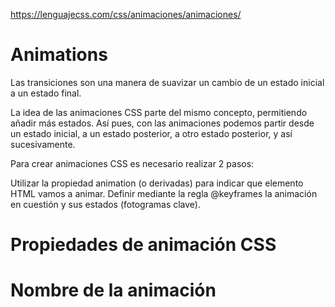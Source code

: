 https://lenguajecss.com/css/animaciones/animaciones/

# Animations

Las transiciones son una manera de suavizar un cambio de un estado inicial a un estado final.

La idea de las animaciones CSS parte del mismo concepto, permitiendo añadir más estados. Así pues, con las animaciones podemos partir desde un estado inicial, a un estado posterior, a otro estado posterior, y así sucesivamente.

Para crear animaciones CSS es necesario realizar 2 pasos:

Utilizar la propiedad animation (o derivadas) para indicar que elemento HTML vamos a animar.
Definir mediante la regla @keyframes la animación en cuestión y sus estados (fotogramas clave).

# Propiedades de animación CSS

# Nombre de la animación
